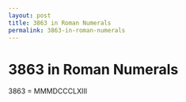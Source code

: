 ```yaml
---
layout: post
title: 3863 in Roman Numerals
permalink: 3863-in-roman-numerals
---
```


# 3863 in Roman Numerals

3863 = MMMDCCCLXIII
